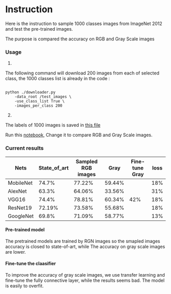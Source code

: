 # Instruction

Here is the instruction to sample 1000 classes images from ImageNet 2012 and test the pre-trained images.

The purpose is compared the accuracy on RGB and Gray Scale images

### Usage

1. 

The following command will download 200 images from each of selected class, the 1000 classes list is already in the code :

```

python ./downloader.py 
    -data_root /test_images \
    -use_class_list True \
    -images_per_class 200
```

2. 

The labels of 1000 images is saved in [this file](https://github.com/Chuqiao2333/test_on_mobile_net/blob/master/imagenet_class_index.json)

Run this [notebook](https://github.com/Chuqiao2333/test_on_mobile_net/blob/master/test_RGB%26Gray.ipynb), Change it to compare RGB and Gray Scale images.

### Current results

|Nets   |State_of_art|Sampled RGB images |Gray|Fine-tune Gray|loss|
|--      |--  |-- |--  |--|--|
|MobileNet |74.7%    |77.22%   |59.44%| |18%|
|AlexNet|63.3%     |64.06%   |33.56%| |31%|
|VGG16  | 74.4%|78.81%|60.34%|42%|18%|
|ResNet19|72.19%|73.58%|55.68%| |18%|
|GoogleNet|69.8%|71.09%|58.77%| |13%|

#### Pre-trained model
The pretrained models are trained by RGN images so the smapled images accuracy is closed to state-of-art, while The accuracy on gray scale images are lower. 
#### Fine-tune the claasifier
To improve the accuracy of gray scale images, we use transfer learning and fine-tune the fully connective layer, while the results seems bad. The model is easily to overfit.
